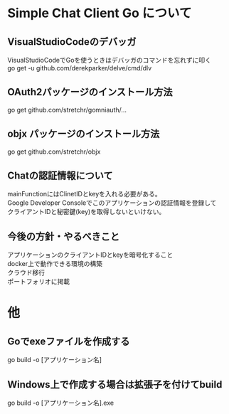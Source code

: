 # Simple Chat Client Go について

## VisualStudioCodeのデバッガ  

VisualStudioCodeでGoを使うときはデバッガのコマンドを忘れずに叩く  
go get -u github.com/derekparker/delve/cmd/dlv  
  
  
## OAuth2パッケージのインストール方法  
go get github.com/stretchr/gomniauth/...  

## objx パッケージのインストール方法
go get github.com/stretchr/objx  

## Chatの認証情報について  

mainFunctionにはClinetIDとkeyを入れる必要がある。  
Google Developer Consoleでこのアプリケーションの認証情報を登録して  
クライアントIDと秘密鍵(key)を取得しないといけない。  

## 今後の方針・やるべきこと
アプリケーションのクライアントIDとkeyを暗号化すること  
docker上で動作できる環境の構築  
クラウド移行  
ポートフォリオに掲載  

# 他
## Goでexeファイルを作成する
go build -o [アプリケーション名]

## Windows上で作成する場合は拡張子を付けてbuild
go build -o [アプリケーション名].exe

